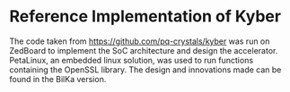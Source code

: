 # Reference Implementation of Kyber

The code taken from https://github.com/pq-crystals/kyber was run on ZedBoard to implement the SoC architecture and design the accelerator. PetaLinux, an embedded linux solution, was used to run functions containing the OpenSSL library. The design and innovations made can be found in the BilKa version.

